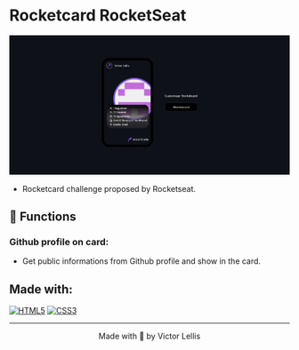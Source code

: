 # Rocketcard RocketSeat

<img src="assets/desktop.jpg" alt="Rocketcard - Desktop">

- Rocketcard challenge proposed by Rocketseat.

## 🔧 Functions

### Github profile on card:
- Get public informations from Github profile and show in the card.

## Made with:
[![HTML5](https://img.shields.io/badge/HTML5-E34F26?style=for-the-badge&logo=html5&logoColor=white)](https://developer.mozilla.org/pt-BR/docs/Web/HTML)
[![CSS3](https://img.shields.io/badge/CSS3-1572B6?style=for-the-badge&logo=css3&logoColor=white)](https://developer.mozilla.org/pt-BR/docs/Web/CSS)

---

<p align="center">Made with 💜 by Victor Lellis</p>